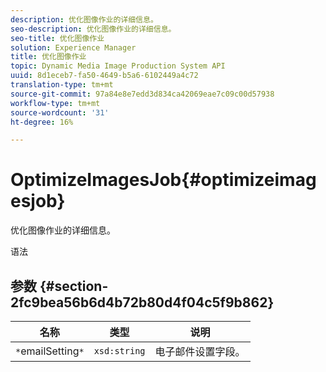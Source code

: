 ```yaml
---
description: 优化图像作业的详细信息。
seo-description: 优化图像作业的详细信息。
seo-title: 优化图像作业
solution: Experience Manager
title: 优化图像作业
topic: Dynamic Media Image Production System API
uuid: 8d1eceb7-fa50-4649-b5a6-6102449a4c72
translation-type: tm+mt
source-git-commit: 97a84e8e7edd3d834ca42069eae7c09c00d57938
workflow-type: tm+mt
source-wordcount: '31'
ht-degree: 16%

---
```



# OptimizeImagesJob{#optimizeimagesjob}

优化图像作业的详细信息。

语法

## 参数 {#section-2fc9bea56b6d4b72b80d4f04c5f9b862}

| 名称 | 类型 | 说明 |
|---|---|---|
| `*`emailSetting`*` | `xsd:string` | 电子邮件设置字段。 |

